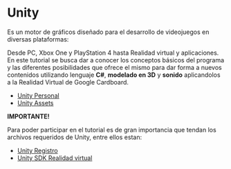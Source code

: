 # <b>Unity</b>


Es un motor de gráficos diseñado para el desarrollo de videojuegos en diversas plataformas:
<br>

Desde PC, Xbox One y PlayStation 4 hasta Realidad virtual y aplicaciones.
En este tutorial se busca dar a conocer los conceptos básicos del programa y las diferentes posibilidades
que ofrece el mismo  para dar forma a nuevos contenidos utilizando lenguaje <b>C#</b>, <b>modelado en 3D</b> y <b>sonido</b> aplicandolos a la Realidad Virtual de Google Cardboard.

- [Unity Personal](https://store.unity.com/es/download?ref=personal)
- [Unity Assets](https://www.assetstore.unity3d.com/en/)



<b>IMPORTANTE! </b>

Para poder participar en el tutorial es de gran importancia que tendan los archivos requeridos de Unity, entre ellos estan:
- [Unity Registro](https://id.unity.com/en/conversations/4091c01c-70b3-4305-a824-13504b0859f2019f?view=register)
- [Unity SDK Realidad virtual](https://developers.google.com/vr/unity/download)
